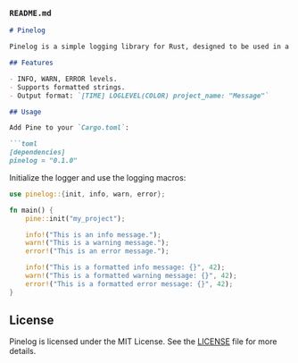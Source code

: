 ### `README.md`

```md
# Pinelog

Pinelog is a simple logging library for Rust, designed to be used in a synchronous context.

## Features

- INFO, WARN, ERROR levels.
- Supports formatted strings.
- Output format: `[TIME] LOGLEVEL(COLOR) project_name: "Message"`

## Usage

Add Pine to your `Cargo.toml`:

```toml
[dependencies]
pinelog = "0.1.0"
```

Initialize the logger and use the logging macros:

```rust
use pinelog::{init, info, warn, error};

fn main() {
    pine::init("my_project");

    info!("This is an info message.");
    warn!("This is a warning message.");
    error!("This is an error message.");

    info!("This is a formatted info message: {}", 42);
    warn!("This is a formatted warning message: {}", 42);
    error!("This is a formatted error message: {}", 42);
}
```

## License

Pinelog is licensed under the MIT License. See the [LICENSE](LICENSE) file for more details.
